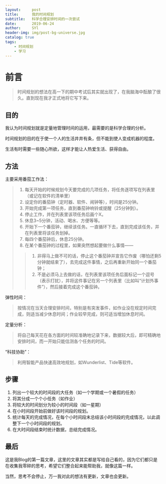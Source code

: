 ```yaml
---
layout:     post
title:      我的时间规划
subtitle:   科学合理安排时间的一次尝试
date:       2019-06-24
author:     SYl
header-img: img/post-bg-universe.jpg
catalog: true
tags:
    - 时间规划
    - 学习
--- 
```


# 前言

>时间规划的想法在高一下的期中考试后其实就出现了，在我脑海中酝酿了很久。直到现在我才正式地将它写下来。 

## 目的

我认为时间规划就是定量地管理时间的运用，最需要的是科学合理的分析。

时间规划的目的在于使一个人的生活井井有条，但不能到使人变成机器的程度。

生活有时需要一些随心所欲，这样才能让人热爱生活、获得自由。 

## 方法
主要采用番茄工作法：

>1. 每天开始的时候规划今天要完成的几项任务，将任务逐项写在列表里（或记在软件的清单里）
>2. 设定你的番茄钟（定时器、软件、闹钟等），时间是25分钟。 
>3. 开始完成第一项任务，直到番茄钟响铃或提醒（25分钟到）。 
>4. 停止工作，并在列表里该项任务后画个X。 
>5. 休息3~5分钟，活动、喝水、方便等等。 
>6. 开始下一个番茄钟，继续该任务。一直循环下去，直到完成该任务，并在列表里将该任务划掉。 
>7. 每四个番茄钟后，休息25分钟。 
>8. 在某个番茄钟的过程里，如果突然想起要做什么事情—— 
>>1. 非得马上做不可的话，停止这个番茄钟并宣告它作废（哪怕还剩5分钟就结束了），去完成这件事情，之后再重新开始同一个番茄钟； 
>>2. 不是必须马上去做的话，在列表里该项任务后面标记一个逗号（表示打扰），并将这件事记在另一个列表里（比如叫“计划外事件”），然后接着完成这个番茄钟。 

弹性时间：

>按情况在当天合理安排时间，特别是有突发事件，如作业没在规定时间完成，则适当减少休息时间；作业较早完成，则可适当增加休息时间。

定量分析：

>将自己每天花在各方面的时间较准确地记录下来，数据较大后，即可精确地安排时间，而一开始只能估测各个任务的时间。 

“科技协助”：

>利用智能产品快速高效地规划，如Wunderlist、Tide等软件。

## 步骤

1. 列出一个较大的时间段的大任务（如一个学期或一个暑假的任务） 
2. 将其分成一个个小任务（如作业） 
3. 将较大的时间划分为较小的时间段（如一星期） 
4. 在小时间段开始前做好该时间段的规划。 
5. 统计每天的完成情况，在每个小时间段末总结该小时间段的完成情况，以此调整下一个小时间段的规划。 
6. 在大时间段结束时统计数据，总结完成情况。 

## 最后

这是我Blog的第一篇文章，这里的文章其实都是写给自己看的，因为它们都只是在收集我零碎的思考，希望它们整合起来能帮助我，就像这篇一样。 

当然，思考不会停止，万一我对此的想法有更新，文章也会更新。